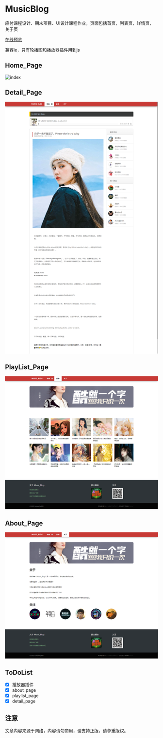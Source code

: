 # MusicBlog
应付课程设计、期末项目、UI设计课程作业，页面包括首页，列表页，详情页，关于页

[在线预览](http://118.195.182.37/MusicBlog/)

兼容ie，只有轮播图和播放器插件用到js

## Home_Page
![index](./screenshot/home_page.png)

## Detail_Page
![index](./screenshot/detail_page.png)

## PlayList_Page
![index](./screenshot/playList_page.png)


## About_Page
![index](./screenshot/about_page.png)


## ToDoList

- [x] 播放器插件
- [x] about_page
- [x] playlist_page
- [x] detail_page

## 注意
文章内容来源于网络，内容请勿商用，请支持正版，请尊重版权。
